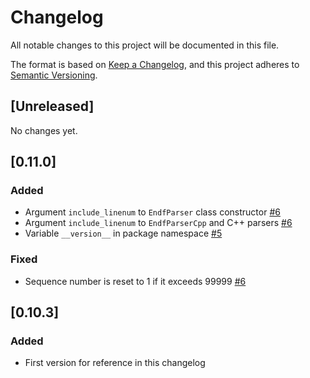 # Changelog

All notable changes to this project will be documented in this file.

The format is based on [Keep a Changelog](https://keepachangelog.com/en/1.1.0/),
and this project adheres to [Semantic Versioning](https://semver.org/spec/v2.0.0.html).

## [Unreleased]

No changes yet.

## [0.11.0]

### Added

- Argument `include_linenum` to `EndfParser` class constructor [#6](https://github.com/IAEA-NDS/endf-parserpy/issues/6)
- Argument `include_linenum` to `EndfParserCpp` and C++ parsers [#6](https://github.com/IAEA-NDS/endf-parserpy/issues/6)
- Variable `__version__` in package namespace [#5](https://github.com/IAEA-NDS/endf-parserpy/issues/5)

### Fixed

- Sequence number is reset to 1 if it exceeds 99999 [#6](https://github.com/IAEA-NDS/endf-parserpy/issues/6)

## [0.10.3]

### Added

- First version for reference in this changelog

